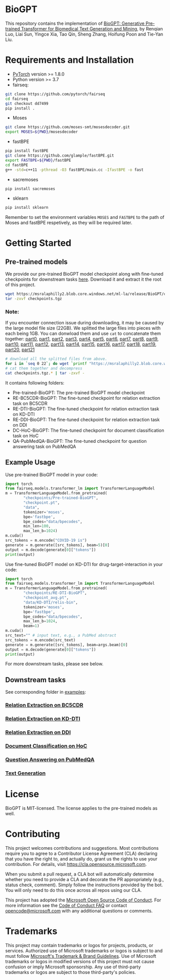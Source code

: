 # BioGPT
This repository contains the implementation of [BioGPT: Generative Pre-trained Transformer for Biomedical Text Generation and Mining](https://academic.oup.com/bib/advance-article/doi/10.1093/bib/bbac409/6713511?guestAccessKey=a66d9b5d-4f83-4017-bb52-405815c907b9), by Renqian Luo, Liai Sun, Yingce Xia, Tao Qin, Sheng Zhang, Hoifung Poon and Tie-Yan Liu.


# Requirements and Installation

* [PyTorch](http://pytorch.org/) version >= 1.8.0
* Python version >= 3.7
* fairseq:

``` bash
git clone https://github.com/pytorch/fairseq
cd fairseq
git checkout dd7499
pip install .
```
* Moses
``` bash
git clone https://github.com/moses-smt/mosesdecoder.git
export MOSES=${PWD}/mosesdecoder
```
* fastBPE
``` bash
pip install fastBPE
git clone https://github.com/glample/fastBPE.git
export FASTBPE=${PWD}/fastBPE
cd fastBPE
g++ -std=c++11 -pthread -O3 fastBPE/main.cc -IfastBPE -o fast
```
* sacremoses
``` bash
pip install sacremoses
```
* sklearn
``` bash
pip install sklearn
```

Remember to set the environment variables `MOSES` and `FASTBPE` to the path of Moses and fastBPE respetively, as they will be required later.

# Getting Started
## Pre-trained models
We provide our pre-trained BioGPT model checkpoint along with fine-tuned checkpoints for downstream tasks [here](https://msralaphilly2.blob.core.windows.net/ml-la/release/BioGPT/checkpoints.tgz). Download it and extract it the root of this project. 
``` bash
wget https://msralaphilly2.blob.core.windows.net/ml-la/release/BioGPT/checkpoints.tgz
tar -zxvf checkpoints.tgz
```

### Note: 
If you encounter connection issue during downloading, it may be caused by the large model file size (22GB). We splitted the large files into pieces with each being 1GB. You can donwload them and use `cat` to concatenate them together: [part0](https://msralaphilly2.blob.core.windows.net/ml-la/release/BioGPT/checkpoints.tgz.00), [part1](https://msralaphilly2.blob.core.windows.net/ml-la/release/BioGPT/checkpoints.tgz.01), [part2](https://msralaphilly2.blob.core.windows.net/ml-la/release/BioGPT/checkpoints.tgz.02), [part3](https://msralaphilly2.blob.core.windows.net/ml-la/release/BioGPT/checkpoints.tgz.03), [part4](https://msralaphilly2.blob.core.windows.net/ml-la/release/BioGPT/checkpoints.tgz.04), [part5](https://msralaphilly2.blob.core.windows.net/ml-la/release/BioGPT/checkpoints.tgz.05), [part6](https://msralaphilly2.blob.core.windows.net/ml-la/release/BioGPT/checkpoints.tgz.06), [part7](https://msralaphilly2.blob.core.windows.net/ml-la/release/BioGPT/checkpoints.tgz.07), [part8](https://msralaphilly2.blob.core.windows.net/ml-la/release/BioGPT/checkpoints.tgz.08), [part9](https://msralaphilly2.blob.core.windows.net/ml-la/release/BioGPT/checkpoints.tgz.09), [part10](https://msralaphilly2.blob.core.windows.net/ml-la/release/BioGPT/checkpoints.tgz.10), [part11](https://msralaphilly2.blob.core.windows.net/ml-la/release/BioGPT/checkpoints.tgz.11), [part12](https://msralaphilly2.blob.core.windows.net/ml-la/release/BioGPT/checkpoints.tgz.12), [part13](https://msralaphilly2.blob.core.windows.net/ml-la/release/BioGPT/checkpoints.tgz.13), [part14](https://msralaphilly2.blob.core.windows.net/ml-la/release/BioGPT/checkpoints.tgz.14), [part15](https://msralaphilly2.blob.core.windows.net/ml-la/release/BioGPT/checkpoints.tgz.15), [part16](https://msralaphilly2.blob.core.windows.net/ml-la/release/BioGPT/checkpoints.tgz.16), [part17](https://msralaphilly2.blob.core.windows.net/ml-la/release/BioGPT/checkpoints.tgz.17), [part18](https://msralaphilly2.blob.core.windows.net/ml-la/release/BioGPT/checkpoints.tgz.18), [part19](https://msralaphilly2.blob.core.windows.net/ml-la/release/BioGPT/checkpoints.tgz.19), [part20](https://msralaphilly2.blob.core.windows.net/ml-la/release/BioGPT/checkpoints.tgz.20), [part21](https://msralaphilly2.blob.core.windows.net/ml-la/release/BioGPT/checkpoints.tgz.21)
``` bash
# download all the splitted files from above.
for i in `seq 0 22`; do wget `printf "https://msralaphilly2.blob.core.windows.net/ml-la/release/BioGPT/checkpoints.tgz.%02d" $i`; done
# cat them together and decompress
cat checkpoints.tgz.* | tar -zxvf -
```


It contains following folders:

* Pre-trained-BioGPT: The pre-trained BioGPT model checkpoint
* RE-BC5CDR-BioGPT: The fine-tuned checkpoint for relation extraction task on BC5CDR
* RE-DTI-BioGPT: The fine-tuned checkpoint for relation extraction task on KD-DTI
* RE-DDI-BioGPT: The fine-tuned checkpoint for relation extraction task on DDI
* DC-HoC-BioGPT: The fine-tuned checkpoint for document classification task on HoC
* QA-PubMedQA-BioGPT: The fine-tuned checkpoint for question answering task on PubMedQA

## Example Usage
Use pre-trained BioGPT model in your code:
```python
import torch
from fairseq.models.transformer_lm import TransformerLanguageModel
m = TransformerLanguageModel.from_pretrained(
        "checkpoints/Pre-trained-BioGPT", 
        "checkpoint.pt", 
        "data",
        tokenizer='moses', 
        bpe='fastbpe', 
        bpe_codes="data/bpecodes",
        min_len=100,
        max_len_b=1024)
m.cuda()
src_tokens = m.encode("COVID-19 is")
generate = m.generate([src_tokens], beam=5)[0]
output = m.decode(generate[0]["tokens"])
print(output)
```

Use fine-tuned BioGPT model on KD-DTI for drug-target-interaction in your code:
```python
import torch
from fairseq.models.transformer_lm import TransformerLanguageModel
m = TransformerLanguageModel.from_pretrained(
        "checkpoints/RE-DTI-BioGPT", 
        "checkpoint_avg.pt", 
        "data/KD-DTI/relis-bin",
        tokenizer='moses', 
        bpe='fastbpe', 
        bpe_codes="data/bpecodes",
        max_len_b=1024,
        beam=1)
m.cuda()
src_text="" # input text, e.g., a PubMed abstract
src_tokens = m.encode(src_text)
generate = m.generate([src_tokens], beam=args.beam)[0]
output = m.decode(generate[0]["tokens"])
print(output)
```

For more downstream tasks, please see below.

## Downstream tasks
See corresponding folder in [examples](examples):
### [Relation Extraction on BC5CDR](examples/RE-BC5CDR)
### [Relation Extraction on KD-DTI](examples/RE-DTI/)
### [Relation Extraction on DDI](examples/RE-DDI)
### [Document Classification on HoC](examples/DC-HoC/)
### [Question Answering on PubMedQA](examples/QA-PubMedQA/)
### [Text Generation](examples/text-generation/)

# License

BioGPT is MIT-licensed.
The license applies to the pre-trained models as well.

# Contributing

This project welcomes contributions and suggestions.  Most contributions require you to agree to a
Contributor License Agreement (CLA) declaring that you have the right to, and actually do, grant us
the rights to use your contribution. For details, visit https://cla.opensource.microsoft.com.

When you submit a pull request, a CLA bot will automatically determine whether you need to provide
a CLA and decorate the PR appropriately (e.g., status check, comment). Simply follow the instructions
provided by the bot. You will only need to do this once across all repos using our CLA.

This project has adopted the [Microsoft Open Source Code of Conduct](https://opensource.microsoft.com/codeofconduct/).
For more information see the [Code of Conduct FAQ](https://opensource.microsoft.com/codeofconduct/faq/) or
contact [opencode@microsoft.com](mailto:opencode@microsoft.com) with any additional questions or comments.

# Trademarks

This project may contain trademarks or logos for projects, products, or services. Authorized use of Microsoft 
trademarks or logos is subject to and must follow 
[Microsoft's Trademark & Brand Guidelines](https://www.microsoft.com/en-us/legal/intellectualproperty/trademarks/usage/general).
Use of Microsoft trademarks or logos in modified versions of this project must not cause confusion or imply Microsoft sponsorship.
Any use of third-party trademarks or logos are subject to those third-party's policies.
